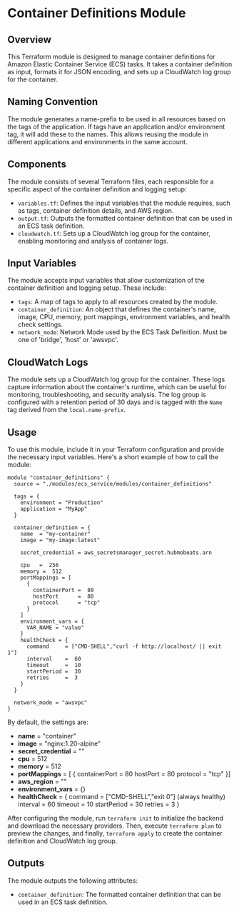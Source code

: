 # Container Definitions Module

## Overview

This Terraform module is designed to manage container definitions for Amazon Elastic Container Service (ECS) tasks. It takes a container definition as input, formats it for JSON encoding, and sets up a CloudWatch log group for the container.

## Naming Convention

The module generates a name-prefix to be used in all resources based on the tags of the application. If tags have an application and/or environment tag, it will add these to the names. This allows reusing the module in different applications and environments in the same account.

## Components

The module consists of several Terraform files, each responsible for a specific aspect of the container definition and logging setup:

- `variables.tf`: Defines the input variables that the module requires, such as tags, container definition details, and AWS region.
- `output.tf`: Outputs the formatted container definition that can be used in an ECS task definition.
- `cloudwatch.tf`: Sets up a CloudWatch log group for the container, enabling monitoring and analysis of container logs.

## Input Variables

The module accepts input variables that allow customization of the container definition and logging setup. These include:

- `tags`: A map of tags to apply to all resources created by the module.
- `container_definition`: An object that defines the container's name, image, CPU, memory, port mappings, environment variables, and health check settings.
- `network_mode`: Network Mode used by the ECS Task Definition. Must be one of 'bridge', 'host' or 'awsvpc'.

## CloudWatch Logs

The module sets up a CloudWatch log group for the container. These logs capture information about the container's runtime, which can be useful for monitoring, troubleshooting, and security analysis. The log group is configured with a retention period of  30 days and is tagged with the `Name` tag derived from the `local.name-prefix`.

## Usage

To use this module, include it in your Terraform configuration and provide the necessary input variables. Here's a short example of how to call the module:

```hcl
module "container_definitions" {
  source = "./modules/ecs_service/modules/container_definitions"

  tags = {
    environment = "Production"
    application = "MyApp"
  }

  container_definition = {
    name  = "my-container"
    image = "my-image:latest"

    secret_credential = aws_secretsmanager_secret.hubmobeats.arn

    cpu   =  256
    memory =  512
    portMappings = [
      {
        containerPort =  80
        hostPort      =  80
        protocol      = "tcp"
      }
    ]
    environment_vars = {
      VAR_NAME = "value"
    }
    healthCheck = {
      command     = ["CMD-SHELL","curl -f http://localhost/ || exit  1"]
      interval    =  60
      timeout     =  10
      startPeriod =  30
      retries     =  3
    }
  }

  network_mode = "awsvpc"
}
```

By default, the settings are:

- **name**              = "container"
- **image**             = "nginx:1.20-alpine"
- **secret_credential** = ""
- **cpu**       =   512
- **memory**    =   512
- **portMappings** = [
    {
        containerPort = 80
        hostPort      = 80
        protocol      = "tcp"
    }]
- **aws_region** = ""
- **environment_vars** = {}
- **healthCheck** = {
        command     = ["CMD-SHELL","exit 0"] (always healthy)
        interval    = 60
        timeout     = 10
        startPeriod = 30
        retries     = 3
    }




After configuring the module, run `terraform init` to initialize the backend and download the necessary providers. Then, execute `terraform plan` to preview the changes, and finally, `terraform apply` to create the container definition and CloudWatch log group.

## Outputs

The module outputs the following attributes:

- `container_definition`: The formatted container definition that can be used in an ECS task definition.